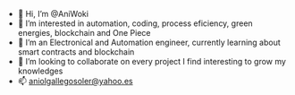 - 👋 Hi, I’m @AniWoki
- 👀 I’m interested in automation, coding, process eficiency, green energies, blockchain and One Piece
- 🌱 I’m an Electronical and Automation engineer, currently learning about smart contracts and blockchain
- 💞️ I’m looking to collaborate on every project I find interesting to grow my knowledges
- 📫 aniolgallegosoler@yahoo.es

<!---
AniWoki/AniWoki is a ✨ special ✨ repository because its `README.md` (this file) appears on your GitHub profile.
You can click the Preview link to take a look at your changes.
--->
